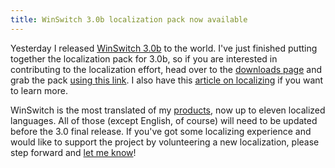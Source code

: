 ```yaml
---
title: WinSwitch 3.0b localization pack now available
---
```


Yesterday I released [WinSwitch 3.0b](http://www.wincent.com/a/products/winswitch/) to the world. I've just finished putting together the localization pack for 3.0b, so if you are interested in contributing to the localization effort, head over to the [downloads page](http://www.wincent.com/a/products/winswitch/download/) and grab the pack [using this link](http://www.wincent.com/download.php?item=WinSwitchLocalizationPack.tar.gz). I also have this [article on localizing](http://www.wincent.com/a/knowledge-base/archives/2004/11/localization_on.php) if you want to learn more.

WinSwitch is the most translated of my [products](http://www.wincent.com/a/products/), now up to eleven localized languages. All of those (except English, of course) will need to be updated before the 3.0 final release. If you've got some localizing experience and would like to support the project by volunteering a new localization, please step forward and [let me know](http://www.wincent.com/a/contact/mail/)!
